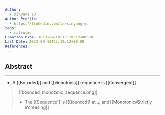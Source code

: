 ```yaml
---
Author:
  - Xinyang YU
Author Profile:
  - https://linkedin.com/in/xinyang-yu
tags:
  - calculus
Creation Date: 2023-09-10T15:19:12+08:00
Last Date: 2023-09-10T15:19:12+08:00
References:
---
```

## Abstract
---
- A [[Bounded]] and [[Monotonic]] sequence is [[Convergent]]
>![[bounded_monotonic_sequence.png]]
>- The [[Sequence]] is [[Bounded]] at ``1``, and [[Monotonic#Strictly increasing]]
